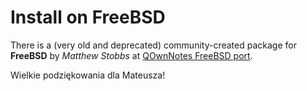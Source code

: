 # Install on FreeBSD

There is a (very old and deprecated) community-created package for **FreeBSD** by *Matthew Stobbs* at [QOwnNotes FreeBSD port](https://svnweb.freebsd.org/ports/head/deskutils/qownnotes/).

Wielkie podziękowania dla Mateusza!
